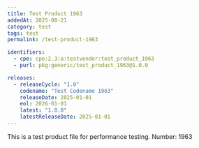 ```yaml
---
title: Test Product 1963
addedAt: 2025-08-21
category: test
tags: test
permalink: /test-product-1963

identifiers:
  - cpe: cpe:2.3:a:testvendor:test_product_1963
  - purl: pkg:generic/test_product_1963@1.0.0

releases:
  - releaseCycle: "1.0"
    codename: "Test Codename 1963"
    releaseDate: 2025-01-01
    eol: 2026-01-01
    latest: "1.0.0"
    latestReleaseDate: 2025-01-01
---
```


This is a test product file for performance testing. Number: 1963
